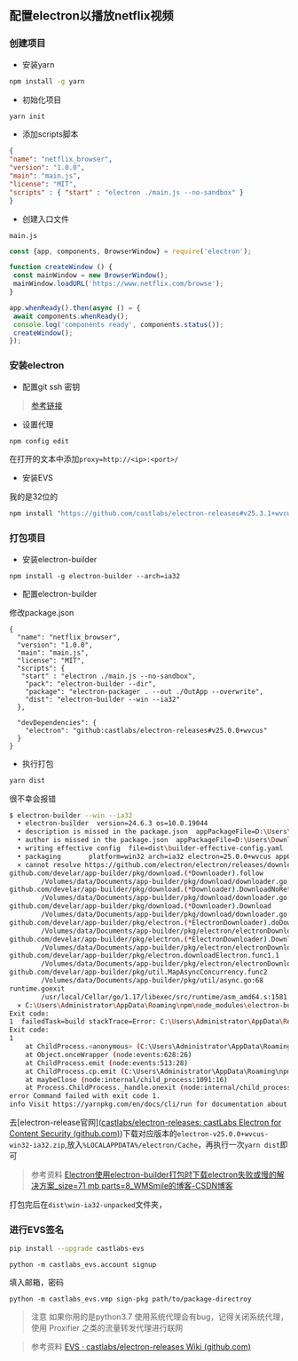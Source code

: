 ## 配置electron以播放netflix视频

### 创建项目

 - 安装yarn 

  ```bat
  npm install -g yarn
  ```

 - 初始化项目

  ```bat
  yarn init
  ```
 - 添加scripts脚本

  ```json
  {
  "name": "netflix_browser",
  "version": "1.0.0",
  "main": "main.js",
  "license": "MIT",
  "scripts" : { "start" : "electron ./main.js --no-sandbox" }
  }
  ```
 - 创建入口文件

 `main.js`
 ```js
 const {app, components, BrowserWindow} = require('electron');

function createWindow () {
  const mainWindow = new BrowserWindow();
  mainWindow.loadURL('https://www.netflix.com/browse');
}

app.whenReady().then(async () = {
  await components.whenReady();
  console.log('components ready', components.status());
  createWindow();
});
 ```

 ### 安装electron

 - 配置git ssh 密钥

 > [参考链接](https://www.cnblogs.com/yuqiliu/p/12551258.html)

 - 设置代理

 ```bat
 npm config edit
 ```

 在打开的文本中添加`proxy=http://<ip>:<port>/`


 - 安装EVS

 我的是32位的

 ```bat
 npm install "https://github.com/castlabs/electron-releases#v25.3.1+wvcus" --save-dev --arch=ia32
 ```

### 打包项目

- 安装electron-builder

 ~~~
 npm install -g electron-builder --arch=ia32
 ~~~

- 配置electron-builder

修改package.json

~~~josn
{
  "name": "netflix_browser",
  "version": "1.0.0",
  "main": "main.js",
  "license": "MIT",
  "scripts": {
   "start" : "electron ./main.js --no-sandbox",
    "pack": "electron-builder --dir",
    "package": "electron-packager . --out ./OutApp --overwrite",
    "dist": "electron-builder --win --ia32"
  },

  "devDependencies": {
    "electron": "github:castlabs/electron-releases#v25.0.0+wvcus"
  }
}

~~~

- 执行打包

~~~bash
yarn dist
~~~

很不幸会报错

~~~bash
$ electron-builder --win --ia32
  • electron-builder  version=24.6.3 os=10.0.19044
  • description is missed in the package.json  appPackageFile=D:\Users\Downloads\project\st\Folder_online\doc\technical_documentation\netflix_browser\package.json
  • author is missed in the package.json  appPackageFile=D:\Users\Downloads\project\st\Folder_online\doc\technical_documentation\netflix_browser\package.json
  • writing effective config  file=dist\builder-effective-config.yaml
  • packaging       platform=win32 arch=ia32 electron=25.0.0+wvcus appOutDir=dist\win-ia32-unpacked
  ⨯ cannot resolve https://github.com/electron/electron/releases/download/v25.0.0+wvcus/electron-v25.0.0+wvcus-win32-ia32.zip: status code 404
github.com/develar/app-builder/pkg/download.(*Downloader).follow
        /Volumes/data/Documents/app-builder/pkg/download/downloader.go:237
github.com/develar/app-builder/pkg/download.(*Downloader).DownloadNoRetry
        /Volumes/data/Documents/app-builder/pkg/download/downloader.go:128
github.com/develar/app-builder/pkg/download.(*Downloader).Download
        /Volumes/data/Documents/app-builder/pkg/download/downloader.go:112
github.com/develar/app-builder/pkg/electron.(*ElectronDownloader).doDownload
        /Volumes/data/Documents/app-builder/pkg/electron/electronDownloader.go:192
github.com/develar/app-builder/pkg/electron.(*ElectronDownloader).Download
        /Volumes/data/Documents/app-builder/pkg/electron/electronDownloader.go:177
github.com/develar/app-builder/pkg/electron.downloadElectron.func1.1
        /Volumes/data/Documents/app-builder/pkg/electron/electronDownloader.go:73
github.com/develar/app-builder/pkg/util.MapAsyncConcurrency.func2
        /Volumes/data/Documents/app-builder/pkg/util/async.go:68
runtime.goexit
        /usr/local/Cellar/go/1.17/libexec/src/runtime/asm_amd64.s:1581
  ⨯ C:\Users\Administrator\AppData\Roaming\npm\node_modules\electron-builder\node_modules\app-builder-bin\win\x64\app-builder.exe process failed ERR_ELECTRON_BUILDER_CANNOT_EXECUTE
Exit code:
1  failedTask=build stackTrace=Error: C:\Users\Administrator\AppData\Roaming\npm\node_modules\electron-builder\node_modules\app-builder-bin\win\x64\app-builder.exe process failed ERR_ELECTRON_BUILDER_CANNOT_EXECUTE
Exit code:
1
    at ChildProcess.<anonymous> (C:\Users\Administrator\AppData\Roaming\npm\node_modules\electron-builder\node_modules\builder-util\src\util.ts:250:14)
    at Object.onceWrapper (node:events:628:26)
    at ChildProcess.emit (node:events:513:28)
    at ChildProcess.cp.emit (C:\Users\Administrator\AppData\Roaming\npm\node_modules\electron-builder\node_modules\cross-spawn\lib\enoent.js:34:29)
    at maybeClose (node:internal/child_process:1091:16)
    at Process.ChildProcess._handle.onexit (node:internal/child_process:302:5)
error Command failed with exit code 1.
info Visit https://yarnpkg.com/en/docs/cli/run for documentation about this command.
~~~

去[electron-release官网]([castlabs/electron-releases: castLabs Electron for Content Security (github.com)](https://github.com/castlabs/electron-releases))下载对应版本的`electron-v25.0.0+wvcus-win32-ia32.zip`,放入`%LOCALAPPDATA%/electron/Cache`，再执行一次`yarn dist`即可

> 参考资料 [Electron使用electron-builder打包时下载electron失败或慢的解决方案_size=71 mb parts=8_WMSmile的博客-CSDN博客](https://blog.csdn.net/wm9028/article/details/114583011)

打包完后在`dist\win-ia32-unpacked`文件夹，

### 进行EVS签名

~~~bash
pip install --upgrade castlabs-evs
~~~

~~~
python -m castlabs_evs.account signup
~~~

填入邮箱，密码

~~~
python -m castlabs_evs.vmp sign-pkg path/to/package-directroy
~~~

> 注意 如果你用的是python3.7 使用系统代理会有bug，记得关闭系统代理，使用 Proxifier 之类的流量转发代理进行联网

> 参考资料 [EVS · castlabs/electron-releases Wiki (github.com)](https://github.com/castlabs/electron-releases/wiki/EVS)

